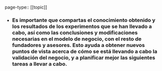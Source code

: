 page-type:: [[topic]]
- ### Es importante que compartas el conocimiento obtenido y los resultados de los experimentos que se han llevado a cabo, así como las conclusiones y modificaciones necesarias en el modelo de negocio, con el resto de fundadores y asesores. Esto ayuda a obtener nuevos puntos de vista acerca de cómo se está llevando a cabo la validación del negocio, y a planificar mejor las siguientes tareas a llevar a cabo.



